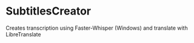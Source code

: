 # SubtitlesCreator
 Creates transcription using Faster-Whisper (Windows) and translate with LibreTranslate
